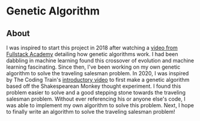 # Genetic Algorithm
## About
I was inspired to start this project in 2018 after watching a [video from Fullstack Academy](https://youtu.be/XP8R0yzAbdo) detailing how genetic algorithms work. I had been dabbling in machine learning found this crossover of evolution and machine learning fascinating. Since then, I've been working on my own genetic algorithm to solve the traveling salesman problem. In 2020, I was inspired by The Coding Train's [introductory video](https://youtu.be/9zfeTw-uFCw) to first make a genetic algorithm based off the Shakespearean Monkey thought experiment. I found this problem easier to solve and a good stepping stone towards the traveling salesman problem. Without ever referencing his or anyone else's code, I was able to implement my own algorithm to solve this problem. Next, I hope to finally write an algorithm to solve the traveling salesman problem!
